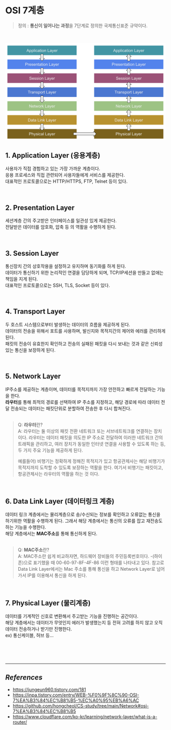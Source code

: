 # OSI 7계층

> 정의 : **통신이 일어나는 과정**을 7단계로 정의한 국제통신표준 규약이다.

<br/>

![OSI7계층](./image/OSI-7Layer.png)

## 1. Application Layer (응용계층)
사용자가 직접 경험하고 있는 가장 가까운 계층이다.<br/>
응용 프로세스와 직접 관련되어 사용자들에게 서비스를 제공한다.<br/>
대표적인 프로토콜으로는 HTTP/HTTPS, FTP, Telnet 등이 있다.  

<br/>

## 2. Presentation Layer
세션계층 간의 주고받은 인터페이스를 일관성 있게 제공한다.<br/>
전달받은 데이터를 암호화, 압축 등 의 역활을 수행하게 된다.

<br/>

## 3. Session Layer
통신장치 간의 상호작용을 설정하고 유지하며 동기화를 하게 된다.<br/>
데이터가 통신하기 위한 논리적인 연결을 담당하게 되며, TCP/IP세션을 만들고 없애는 책임을 지게 된다.<br/>
대표적인 프로토콜으로는 SSH, TLS, Socket 등이 있다.

<br/>

## 4. Transport Layer
두 호스트 시스템으로부터 발생하는 데이터의 흐름을 제공하게 된다.<br/>
데이터의 전송을 위해서 포트를 사용하며, 발신지와 목적지간의 제어와 에러를 관리하게 된다.<br/>
패킷의 전송이 유효한지 확인하고 전송의 실패된 패킷을 다시 보내는 것과 같은 신뢰성 있는 통신을 보장하게 된다.

<br/>

## 5. Network Layer
IP주소를 제공하는 계층이며, 데이터를 목적지까지 가장 안전하고 빠르게 전달하는 기능을 한다.<br/>
**라우터**를 통해 최적의 경로를 선택하여 IP 주소를 지정하고, 해당 경로에 따라 데이터 전달
전송되는 데이터는 패킷단위로 분할하여 전송한 후 다시 합쳐진다.
<br/>
<br/>
>  Q: **라우터**란?<br/>
>  A: 라우터는 둘 이상의 패킷 전환 네트워크 또는 서브네트워크를 연결하는 장치이다. 라우터는 데이터 패킷을 의도한 IP 주소로 전달하여 이러한 네트워크 간의 트래픽을 관리하고, 여러 장치가 동일한 인터넷 연결을 사용할 수 있도록 하는 등, 두 가지 주요 기능을 제공하게 된다.
>
> 예를들어) 비행기는 정확하게 정해진 목적지가 있고 항공관제사는 해당 비행기가 목적지까지 도착할 수 있도록 보장하는 역활을 한다. 여기서 비행기는 패킷이고, 항공관제사는 라우터의 역활을 하는 것 이다.


<br/>

## 6. Data Link Layer (데이터링크 계층)
데이터 링크 계층에서는 물리계층으로 송/수신되는 정보를 확인하고 오류없는 통신을 하기위한 역활을 수행하게 된다. 그래서 해당 계층에서는 통신의 오류를 잡고 재전송도 하는 기능을 수행한다. <br/>
해당 계층에서는 **MAC주소**를 통해 통신하게 된다.
<br/>
<br/>
>  Q: **MAC주소**란?<br/>
>  A: MAC주소란 쉽게 비교하자면, 하드웨어 장비들의 주민등록번호이다. -(하이픈)으로 표기했을 때 00-60-97-8F-4F-86 이런 형태를 나타내고 있다. 참고로 Data Link Layer에서는 Mac 주소를 통해 통신을 하고 Network Layer로 넘어가서 IP를 이용해서 통신을 하게 된다.

<br/>

## 7. Physical Layer (물리계층)
데이터를 기계적인 신호로 변환해서 주고받는 기능을 진행하는 공간이다.<br>
해당 계층에서는 데이터가 무엇인지 에러가 발생했는지 등 전혀 고려를 하지 않고 오직 데이터 전송하거나 받기만 진행한다.<br/>
ex) 통신케이블, 허브 등...

<br/>
<br/>
<br/>

---
## _References_
- https://jungeun960.tistory.com/181
- https://inpa.tistory.com/entry/WEB-%F0%9F%8C%90-OSI-7%EA%B3%84%EC%B8%B5-%EC%A0%95%EB%A6%AC
- https://github.com/hongcheol/CS-study/tree/main/Network#osi-7%EA%B3%84%EC%B8%B5
-  https://www.cloudflare.com/ko-kr/learning/network-layer/what-is-a-router/

